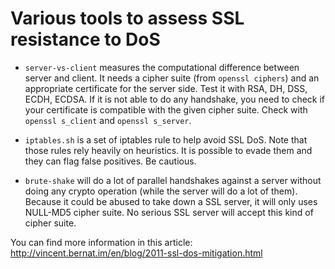 Various tools to assess SSL resistance to DoS
=============================================

 - `server-vs-client` measures the computational difference between
   server and client. It needs a cipher suite (from `openssl ciphers`)
   and an appropriate certificate for the server side. Test it with
   RSA, DH, DSS, ECDH, ECDSA. If it is not able to do any handshake,
   you need to check if your certificate is compatible with the given
   cipher suite. Check with `openssl s_client` and `openssl s_server`.

 - `iptables.sh` is a set of iptables rule to help avoid SSL DoS. Note
   that those rules rely heavily on heuristics. It is possible to
   evade them and they can flag false positives. Be cautious.

 - `brute-shake` will do a lot of parallel handshakes against a server
   without doing any crypto operation (while the server will do a lot
   of them). Because it could be abused to take down a SSL server, it
   will only uses NULL-MD5 cipher suite. No serious SSL server will
   accept this kind of cipher suite.

You can find more information in this article:
 http://vincent.bernat.im/en/blog/2011-ssl-dos-mitigation.html
